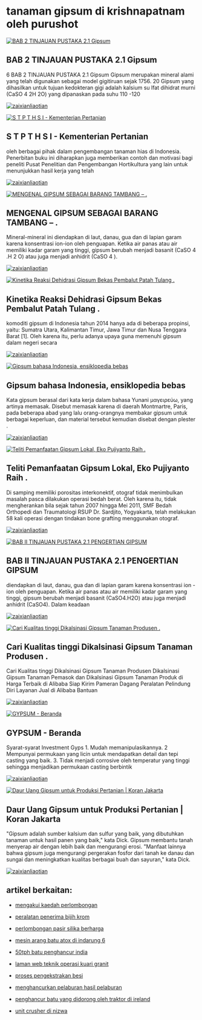 # tanaman gipsum di krishnapatnam oleh purushot
<a href="https://mnn.zoosnet.net/LR/Chatpre.aspx?id=MNN94995150&p=https://topgrinding.com/" target="_blank">![BAB 2 TINJAUAN PUSTAKA 2.1 Gipsum](https://github.com/technlg/images/blob/main/14.jpg)</a>
## BAB 2 TINJAUAN PUSTAKA 2.1 Gipsum
6 BAB 2 TINJAUAN PUSTAKA 2.1 Gipsum Gipsum merupakan mineral alami yang telah digunakan sebagai model gigitiruan sejak 1756. 20 Gipsum yang dihasilkan untuk tujuan kedokteran gigi adalah kalsium su lfat dihidrat murni (CaSO 4 2H 2O) yang dipanaskan pada suhu 110 -120 
<a href="https://mnn.zoosnet.net/LR/Chatpre.aspx?id=MNN94995150&p=https://topgrinding.com/" target="_blank"><img src="https://github.com/technlg/images/raw/main/chat11.jpg" alt="zaixianliaotian"/></a><a href="//whatsapp.shibangsoft.com/WhatsApp.php" ><img src="https://github.com/technlg/images/raw/main/chat11.png" alt=""></a>
<a href="https://mnn.zoosnet.net/LR/Chatpre.aspx?id=MNN94995150&p=https://topgrinding.com/" target="_blank">![S T P T H S I - Kementerian Pertanian](https://github.com/technlg/images/blob/main/1.jpg)</a>
## S T P T H S I - Kementerian Pertanian
oleh berbagai pihak dalam pengembangan tanaman hias di Indonesia. Penerbitan buku ini diharapkan juga memberikan contoh dan motivasi bagi peneliti Pusat Penelitian dan Pengembangan Hortikultura yang lain untuk menunjukkan hasil kerja yang telah
<a href="https://mnn.zoosnet.net/LR/Chatpre.aspx?id=MNN94995150&p=https://topgrinding.com/" target="_blank"><img src="https://github.com/technlg/images/raw/main/chat11.jpg" alt="zaixianliaotian"/></a><a href="//whatsapp.shibangsoft.com/WhatsApp.php" ><img src="https://github.com/technlg/images/raw/main/chat11.png" alt=""></a>
<a href="https://mnn.zoosnet.net/LR/Chatpre.aspx?id=MNN94995150&p=https://topgrinding.com/" target="_blank">![MENGENAL GIPSUM SEBAGAI BARANG TAMBANG – .](https://github.com/technlg/images/blob/main/43.jpg)</a>
## MENGENAL GIPSUM SEBAGAI BARANG TAMBANG – .
Mineral-mineral ini diendapkan di laut, danau, gua dan di lapian garam karena konsentrasi ion-ion oleh penguapan. Ketika air panas atau air memiliki kadar garam yang tinggi, gipsum berubah menjadi basanit (CaSO 4 .H 2 O) atau juga menjadi anhidrit (CaSO 4 ).
<a href="https://mnn.zoosnet.net/LR/Chatpre.aspx?id=MNN94995150&p=https://topgrinding.com/" target="_blank"><img src="https://github.com/technlg/images/raw/main/chat11.jpg" alt="zaixianliaotian"/></a><a href="//whatsapp.shibangsoft.com/WhatsApp.php" ><img src="https://github.com/technlg/images/raw/main/chat11.png" alt=""></a>
<a href="https://mnn.zoosnet.net/LR/Chatpre.aspx?id=MNN94995150&p=https://topgrinding.com/" target="_blank">![Kinetika Reaksi Dehidrasi Gipsum Bekas Pembalut Patah Tulang .](https://github.com/technlg/images/blob/main/27.jpg)</a>
## Kinetika Reaksi Dehidrasi Gipsum Bekas Pembalut Patah Tulang .
komoditi gipsum di Indonesia tahun 2014 hanya ada di beberapa propinsi, yaitu: Sumatra Utara, Kalimantan Timur, Jawa Timur dan Nusa Tenggara Barat [1]. Oleh karena itu, perlu adanya upaya guna memenuhi gipsum dalam negeri secara
<a href="https://mnn.zoosnet.net/LR/Chatpre.aspx?id=MNN94995150&p=https://topgrinding.com/" target="_blank"><img src="https://github.com/technlg/images/raw/main/chat11.jpg" alt="zaixianliaotian"/></a><a href="//whatsapp.shibangsoft.com/WhatsApp.php" ><img src="https://github.com/technlg/images/raw/main/chat11.png" alt=""></a>
<a href="https://mnn.zoosnet.net/LR/Chatpre.aspx?id=MNN94995150&p=https://topgrinding.com/" target="_blank">![Gipsum bahasa Indonesia, ensiklopedia bebas](https://github.com/technlg/images/blob/main/49.jpg)</a>
## Gipsum bahasa Indonesia, ensiklopedia bebas
Kata gipsum berasal dari kata kerja dalam bahasa Yunani μαγειρεύω, yang artinya memasak. Disebut memasak karena di daerah Montmartre, Paris, pada beberapa abad yang lalu orang-orangnya membakar gipsum untuk berbagai keperluan, dan material tersebut kemudian disebat dengan plester .
<a href="https://mnn.zoosnet.net/LR/Chatpre.aspx?id=MNN94995150&p=https://topgrinding.com/" target="_blank"><img src="https://github.com/technlg/images/raw/main/chat11.jpg" alt="zaixianliaotian"/></a><a href="//whatsapp.shibangsoft.com/WhatsApp.php" ><img src="https://github.com/technlg/images/raw/main/chat11.png" alt=""></a>
<a href="https://mnn.zoosnet.net/LR/Chatpre.aspx?id=MNN94995150&p=https://topgrinding.com/" target="_blank">![Teliti Pemanfaatan Gipsum Lokal, Eko Pujiyanto Raih .](https://github.com/technlg/images/blob/main/40.jpg)</a>
## Teliti Pemanfaatan Gipsum Lokal, Eko Pujiyanto Raih .
Di samping memiliki porositas interkonektif, otograf tidak menimbulkan masalah pasca dilakukan operasi bedah berat. Oleh karena itu, tidak mengherankan bila sejak tahun 2007 hingga Mei 2011, SMF Bedah Orthopedi dan Traumatologi RSUP Dr. Sardjito, Yogyakarta, telah melakukan 58 kali operasi dengan tindakan bone grafting menggunakan otograf.
<a href="https://mnn.zoosnet.net/LR/Chatpre.aspx?id=MNN94995150&p=https://topgrinding.com/" target="_blank"><img src="https://github.com/technlg/images/raw/main/chat11.jpg" alt="zaixianliaotian"/></a><a href="//whatsapp.shibangsoft.com/WhatsApp.php" ><img src="https://github.com/technlg/images/raw/main/chat11.png" alt=""></a>
<a href="https://mnn.zoosnet.net/LR/Chatpre.aspx?id=MNN94995150&p=https://topgrinding.com/" target="_blank">![BAB II TINJAUAN PUSTAKA 2.1 PENGERTIAN GIPSUM](https://github.com/technlg/images/blob/main/60.jpg)</a>
## BAB II TINJAUAN PUSTAKA 2.1 PENGERTIAN GIPSUM
diendapkan di laut, danau, gua dan di lapian garam karena konsentrasi ion - ion oleh penguapan. Ketika air panas atau air memiliki kadar garam yang tinggi, gipsum berubah menjadi basanit (CaSO4.H2O) atau juga menjadi anhidrit (CaSO4). Dalam keadaan
<a href="https://mnn.zoosnet.net/LR/Chatpre.aspx?id=MNN94995150&p=https://topgrinding.com/" target="_blank"><img src="https://github.com/technlg/images/raw/main/chat11.jpg" alt="zaixianliaotian"/></a><a href="//whatsapp.shibangsoft.com/WhatsApp.php" ><img src="https://github.com/technlg/images/raw/main/chat11.png" alt=""></a>
<a href="https://mnn.zoosnet.net/LR/Chatpre.aspx?id=MNN94995150&p=https://topgrinding.com/" target="_blank">![Cari Kualitas tinggi Dikalsinasi Gipsum Tanaman Produsen .](https://github.com/technlg/images/blob/main/38.jpg)</a>
## Cari Kualitas tinggi Dikalsinasi Gipsum Tanaman Produsen .
Cari Kualitas tinggi Dikalsinasi Gipsum Tanaman Produsen Dikalsinasi Gipsum Tanaman Pemasok dan Dikalsinasi Gipsum Tanaman Produk di Harga Terbaik di Alibaba Siap Kirim Pameran Dagang Peralatan Pelindung Diri Layanan Jual di Alibaba Bantuan
<a href="https://mnn.zoosnet.net/LR/Chatpre.aspx?id=MNN94995150&p=https://topgrinding.com/" target="_blank"><img src="https://github.com/technlg/images/raw/main/chat11.jpg" alt="zaixianliaotian"/></a><a href="//whatsapp.shibangsoft.com/WhatsApp.php" ><img src="https://github.com/technlg/images/raw/main/chat11.png" alt=""></a>
<a href="https://mnn.zoosnet.net/LR/Chatpre.aspx?id=MNN94995150&p=https://topgrinding.com/" target="_blank">![GYPSUM - Beranda](https://github.com/technlg/images/blob/main/43.jpg)</a>
## GYPSUM - Beranda
Syarat-syarat Investment Gyps 1. Mudah memanipulasikannya. 2 Mempunyai permukaan yang licin untuk mendapatkan detail dan tepi casting yang baik. 3. Tidak menjadi corrosive oleh temperatur yang tinggi sehingga menjadikan permukaan casting berbintik
<a href="https://mnn.zoosnet.net/LR/Chatpre.aspx?id=MNN94995150&p=https://topgrinding.com/" target="_blank"><img src="https://github.com/technlg/images/raw/main/chat11.jpg" alt="zaixianliaotian"/></a><a href="//whatsapp.shibangsoft.com/WhatsApp.php" ><img src="https://github.com/technlg/images/raw/main/chat11.png" alt=""></a>
<a href="https://mnn.zoosnet.net/LR/Chatpre.aspx?id=MNN94995150&p=https://topgrinding.com/" target="_blank">![Daur Uang Gipsum untuk Produksi Pertanian | Koran Jakarta](https://github.com/technlg/images/blob/main/60.jpg)</a>
## Daur Uang Gipsum untuk Produksi Pertanian | Koran Jakarta
"Gipsum adalah sumber kalsium dan sulfur yang baik, yang dibutuhkan tanaman untuk hasil panen yang baik," kata Dick. Gipsum membantu tanah menyerap air dengan lebih baik dan mengurangi erosi. "Manfaat lainnya bahwa gipsum juga mengurangi pergerakan fosfor dari tanah ke danau dan sungai dan meningkatkan kualitas berbagai buah dan sayuran," kata Dick.
<a href="https://mnn.zoosnet.net/LR/Chatpre.aspx?id=MNN94995150&p=https://topgrinding.com/" target="_blank"><img src="https://github.com/technlg/images/raw/main/chat11.jpg" alt="zaixianliaotian"/></a><a href="//whatsapp.shibangsoft.com/WhatsApp.php" ><img src="https://github.com/technlg/images/raw/main/chat11.png" alt=""></a>
## artikel berkaitan:
* [mengakui kaedah perlombongan](mengakui%20kaedah%20perlombongan.md)
* [peralatan penerima bijih krom](peralatan%20penerima%20bijih%20krom.md)
* [perlombongan pasir silika berharga](perlombongan%20pasir%20silika%20berharga.md)
* [mesin arang batu atox di indarung 6](mesin%20arang%20batu%20atox%20di%20indarung%206.md)
* [50tph batu penghancur india](50tph%20batu%20penghancur%20india.md)
* [laman web teknik operasi kuari granit](laman%20web%20teknik%20operasi%20kuari%20granit.md)
* [proses pengekstrakan besi](proses%20pengekstrakan%20besi.md)
* [menghancurkan pelaburan hasil pelaburan](menghancurkan%20pelaburan%20hasil%20pelaburan.md)
* [penghancur batu yang didorong oleh traktor di ireland](penghancur%20batu%20yang%20didorong%20oleh%20traktor%20di%20ireland.md)
* [unit crusher di nizwa](unit%20crusher%20di%20nizwa.md)

